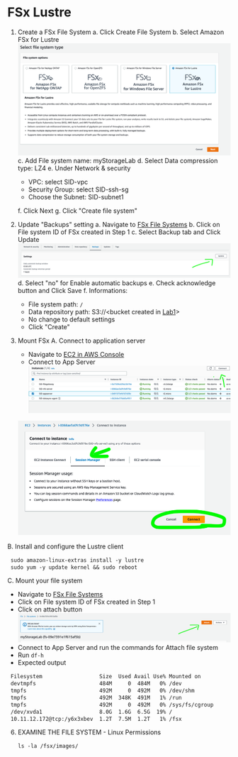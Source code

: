 # FSx Lustre
1. Create a FSx File System
   a.  Click Create File System 
   b. Select Amazon FSx for Lustre 
   ![Lustre](Images/FS-Lustre.png)
   c.  Add File system name: myStorageLab
   d.  Select Data compression type: LZ4
   e.  Under Network & security
     - VPC: select SID-vpc
     - Security Group: select SID-ssh-sg
     - Choose the Subnet: SID-subnet1 
       
   f. Click Next
   g. Click "Create file system"
   
2. Update "Backups" setting
   a. Navigate to [FSx File Systems](https://us-east-1.console.aws.amazon.com/fsx/home?region=us-east-1#file-systems)
   b. Click on File system ID of FSx created in Step 1
   c. Select Backup tab and Click Update
   ![FSx-Backup](Images/FSx-Backup.png)
   d. Select "no" for Enable automatic backups
   e. Check acknowledge button and Click Save
   f. Informations:
      - File system path: `/`
      - Data repository path: S3://<bucket created in [Lab1](Migration-Lab.md)>
      - No change to default settings
      - Click "Create"
   
3. Mount FSx
   A. Connect to application server
      - Navigate to [EC2 in AWS Console](https://us-east-1.console.aws.amazon.com/ec2/home?region=us-east-1#Instances:instanceState=running)
      - Connect to App Server
      ![Connect](Images/app-connect.png)
        
      ![SSM](Images/ssm.png)

  B. Install and configure the Lustre client
     
     sudo amazon-linux-extras install -y lustre
     sudo yum -y update kernel && sudo reboot

  C. Mount your file system <br>
  - Navigate to [FSx File Systems](https://us-east-1.console.aws.amazon.com/fsx/home?region=us-east-1#file-systems)
  - Click on File system ID of FSx created in Step 1
  - Click on attach button
    ![Attach](Images/FSx-Attach.png)
  - Connect to App Server and run the commands for Attach file system
  - Run `df-h`
  - Expected output
  ```shell 
   Filesystem                  Size  Used Avail Use% Mounted on
   devtmpfs                    484M     0  484M   0% /dev
   tmpfs                       492M     0  492M   0% /dev/shm
   tmpfs                       492M  348K  491M   1% /run
   tmpfs                       492M     0  492M   0% /sys/fs/cgroup
   /dev/xvda1                  8.0G  1.6G  6.5G  19% /
   10.11.12.172@tcp:/y6x3xbev  1.2T  7.5M  1.2T   1% /fsx
  ```

6. EXAMINE THE FILE SYSTEM - Linux Permissions
   ```shell
   ls -la /fsx/images/
   ```